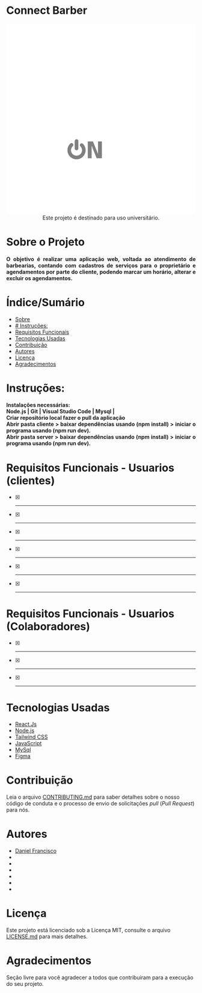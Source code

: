 # Connect Barber
<p align="center" > 
<img src="https://github.com/DanielCostaGH/Connect_Barber/blob/master/client/src/assets/images/logo_branca.svg"
</p >
	<br/>
	Este projeto é destinado para uso universitário.
	
# Sobre o Projeto

<h4 align="justify">
	O objetivo é realizar uma aplicação web, voltada ao atendimento de barbearias, contando com cadastros de serviços para o proprietário e agendamentos por parte do cliente, podendo marcar um horário, alterar e excluir os agendamentos.
</h4>


# Índice/Sumário

* [Sobre](#sobre-o-projeto)
* [# Instruções:](#instruções)
* [Requisitos Funcionais](#requisitos-funcionais)
* [Tecnologias Usadas](#tecnologias-usadas)
* [Contribuição](#contribuição)
* [Autores](#autores)
* [Licença](#licença)
* [Agradecimentos](#agradecimentos)


# Instruções: 
<h4 align="justify">
	Instalações necessárias: <br/>
	Node.js | Git | Visual Studio Code | Mysql |  <br/>
	Criar repositório local fazer o pull da aplicação <br/>
	Abrir pasta cliente > baixar dependências usando (npm install) > iniciar o programa usando (npm run dev). <br/>
	Abrir pasta server > baixar dependências usando (npm install) > iniciar o programa usando (npm run dev). <br/>
</h4>


# Requisitos Funcionais - Usuarios (clientes)

- [x] ** **
- [x] ** **
- [x] ** **
- [x] ** **
- [x] ** **
- [x] ** **

# Requisitos Funcionais - Usuarios (Colaboradores)

- [x] ** **
- [x] ** **
- [x] ** **

# Tecnologias Usadas

- [React.Js](https://react.dev/)
- [Node.js](https://nodejs.org/en/)
- [Tailwind CSS](https://tailwindcss.com/)
- [JavaScript](https://www.javascript.com/)
- [MySql](https://www.mysql.com/)
- [Figma](https://www.figma.com)





# Contribuição

Leia o arquivo [CONTRIBUTING.md](CONTRIBUTING.md) para saber detalhes sobre o nosso código de conduta e o processo de envio de solicitações *pull* (*Pull Request*) para nós.

# Autores

- [Daniel Francisco](https://github.com/DanielCostaGH)
- []()
- []()
- []()
- []()
- []()
- []()



# Licença

Este projeto está licenciado sob a Licença MIT,  consulte o arquivo [LICENSE.md](LICENSE.md) para mais detalhes.

# Agradecimentos

Seção livre para você agradecer a todos que contribuiram para a execução do seu projeto.
